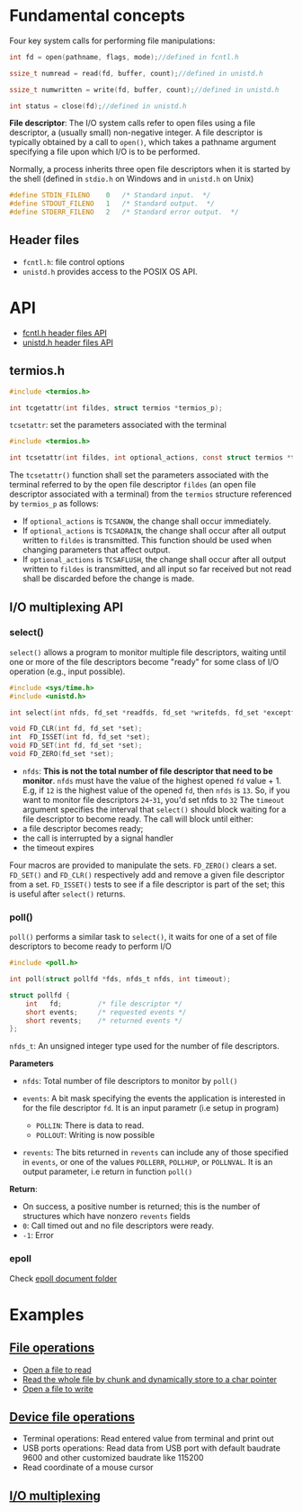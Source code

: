 # Fundamental concepts

Four key system calls for performing file manipulations:

```c
int fd = open(pathname, flags, mode);//defined in fcntl.h

ssize_t numread = read(fd, buffer, count);//defined in unistd.h

ssize_t numwritten = write(fd, buffer, count);//defined in unistd.h

int status = close(fd);//defined in unistd.h
```

**File descriptor**: The I/O system calls refer to open files using a file descriptor, a (usually small) non-negative integer. A file descriptor is typically obtained by a call to ``open()``, which takes a pathname argument specifying a file upon which I/O is to be performed.

Normally, a process inherits three open file descriptors when it is started by the shell (defined in ``stdio.h`` on Windows and in ``unistd.h`` on Unix)

```c
#define	STDIN_FILENO	0	/* Standard input.  */
#define	STDOUT_FILENO	1	/* Standard output.  */
#define	STDERR_FILENO	2	/* Standard error output.  */
```

## Header files

* ``fcntl.h``: file control options
* ``unistd.h`` provides access to the POSIX OS API.

# API

* [fcntl.h header files API](fcntl.md)
* [unistd.h header files API](unistd.md)

## termios.h

```c
#include <termios.h>

int tcgetattr(int fildes, struct termios *termios_p);
```

``tcsetattr``: set the parameters associated with the terminal

```c
#include <termios.h>

int tcsetattr(int fildes, int optional_actions, const struct termios *termios_p);
```

The ``tcsetattr()`` function shall set the parameters associated with the terminal referred to by the open file descriptor ``fildes`` (an open file descriptor associated with a terminal) from the ``termios`` structure referenced by ``termios_p`` as follows:

* If ``optional_actions`` is ``TCSANOW``, the change shall occur immediately.
* If ``optional_actions`` is ``TCSADRAIN``, the change shall occur after all output written to ``fildes`` is transmitted. This function should be used when changing parameters that affect output.
* If ``optional_actions`` is ``TCSAFLUSH``, the change shall occur after all output written to ``fildes`` is transmitted, and all input so far received but not read shall be discarded before the change is made.

## I/O multiplexing API

### select()

``select()`` allows a program to monitor multiple file descriptors, waiting until one or more of the file descriptors become "ready" for some class of I/O operation (e.g., input possible).

```c
#include <sys/time.h>
#include <unistd.h>

int select(int nfds, fd_set *readfds, fd_set *writefds, fd_set *exceptfds, struct timeval *timeout);

void FD_CLR(int fd, fd_set *set);
int  FD_ISSET(int fd, fd_set *set);
void FD_SET(int fd, fd_set *set);
void FD_ZERO(fd_set *set);
```

* ``nfds``: **This is not the total number of file descriptor that need to be monitor**. ``nfds`` must have the value of the highest opened ``fd`` value + 1. E.g, if ``12`` is the highest value of the opened ``fd``, then ``nfds`` is ``13``. So, if you want to monitor file descriptors ``24``-``31``, you'd set nfds to ``32``
The ``timeout`` argument specifies the interval that ``select()`` should block waiting for a file descriptor to become ready. The call will block until either:
*  a file descriptor becomes ready;
*  the call is interrupted by a signal handler
*  the timeout expires

Four macros are provided to manipulate the sets. ``FD_ZERO()`` clears a set. ``FD_SET()`` and ``FD_CLR()`` respectively add and remove a given file descriptor from a set. ``FD_ISSET()`` tests to see if a file descriptor is part of the set; this is useful after ``select()`` returns.

### poll()

``poll()`` performs a similar task to ``select()``, it waits for one of a set of file descriptors to become ready to perform I/O

```c
#include <poll.h>

int poll(struct pollfd *fds, nfds_t nfds, int timeout);
```

```c
struct pollfd {
    int   fd;         /* file descriptor */
    short events;     /* requested events */
    short revents;    /* returned events */
};
```

``nfds_t``: An unsigned integer type used for the number of file descriptors.

**Parameters**

* ``nfds``: Total number of file descriptors to monitor by ``poll()``
* ``events``: A bit mask specifying the events the application is interested in for the file descriptor ``fd``. It is an input parametr (i.e setup in program)

    * ``POLLIN``: There is data to read.
    * ``POLLOUT``: Writing is now possible

* ``revents``:  The bits returned in ``revents`` can include any of those specified in ``events``, or one of the values ``POLLERR``, ``POLLHUP``, or ``POLLNVAL``. It is an output parameter, i.e return in function ``poll()``

**Return**:  

* On success, a positive number is returned; this is the number of structures which have nonzero ``revents`` fields
* ``0``: Call timed out and no file descriptors were ready.
* ``-1``: Error

### epoll

Check [epoll document folder](epoll)

# Examples

## [File operations](File%20operations.md)

* [Open a file to read](File%20operations.md#open-a-file-to-read)
* [Read the whole file by chunk and dynamically store to a char pointer](File%20operations.md#read-the-whole-file-by-chunk-and-dynamically-store-to-a-char-pointer)
* [Open a file to write](File%20operations.md#open-a-file-to-write)

## [Device file operations](Device%20file%20operations.md)

* Terminal operations: Read entered value from terminal and print out
* USB ports operations: Read data from USB port with default baudrate 9600 and other customized baudrate like 115200
* Read coordinate of a mouse cursor

## [I/O multiplexing](IO%20multiplexing.md)
